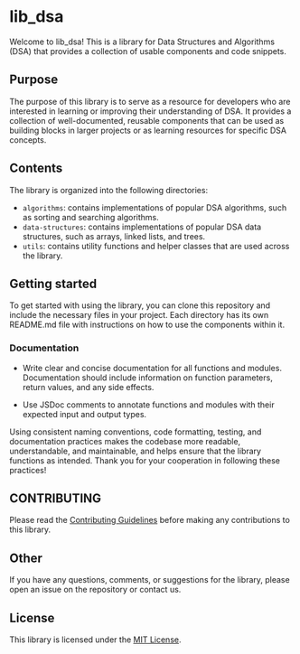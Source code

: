 # lib_dsa

Welcome to lib_dsa! This is a library for Data Structures and Algorithms (DSA) that provides a collection of usable components and code snippets.

## Purpose

The purpose of this library is to serve as a resource for developers who are interested in learning or improving their understanding of DSA. It provides a collection of well-documented, reusable components that can be used as building blocks in larger projects or as learning resources for specific DSA concepts.

## Contents

The library is organized into the following directories:

- `algorithms`: contains implementations of popular DSA algorithms, such as sorting and searching algorithms.
- `data-structures`: contains implementations of popular DSA data structures, such as arrays, linked lists, and trees.
- `utils`: contains utility functions and helper classes that are used across the library.

## Getting started

To get started with using the library, you can clone this repository and include the necessary files in your project. Each directory has its own README.md file with instructions on how to use the components within it.

### Documentation

- Write clear and concise documentation for all functions and modules. Documentation should include information on function parameters, return values, and any side effects.

- Use JSDoc comments to annotate functions and modules with their expected input and output types.

Using consistent naming conventions, code formatting, testing, and documentation practices makes the codebase more readable, understandable, and maintainable, and helps ensure that the library functions as intended. Thank you for your cooperation in following these practices!

## CONTRIBUTING

Please read the [Contributing Guidelines](./CONTRIBUTING.md) before making any contributions to this library.

## Other

If you have any questions, comments, or suggestions for the library, please open an issue on the repository or contact us.

## License

This library is licensed under the [MIT License](LICENSE).
